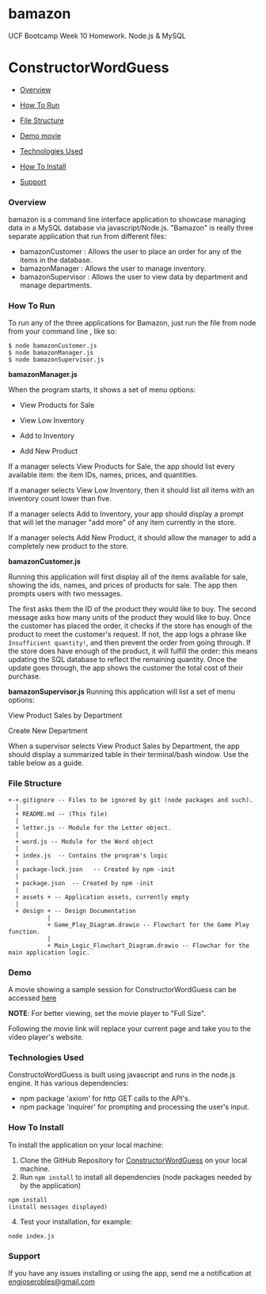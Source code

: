 # bamazon
UCF Bootcamp Week 10 Homework.
Node.js &amp; MySQL

# ConstructorWordGuess
 * [Overview](#overview)

 * [How To Run](#howToRun)
 
 * [File Structure](#FileStructure)
 
 * [Demo movie](#Demo)
 
 * [Technologies Used](#techsUsed)
 
 * [How To Install](#howToInstall)
 
 * [Support](#support)
 
 
### Overview <a name="overview"></a>
bamazon is a command line interface application to showcase managing data in a MySQL database via javascript/Node.js.
"Bamazon" is really three separate application that run from different files:

* bamazonCustomer   : Allows the user to place an order for any of the items in the database. 
* bamazonManager    : Allows the user to manage inventory.
* bamazonSupervisor : Allows the user to view data by department and manage departments. 

### How To Run <a name="howToRun"></a>
To run any of the three applications for Bamazon, just run the file from node from your command line , like so:
```
$ node bamazonCustomer.js
$ node bamazonManager.js
$ node bamazonSupervisor.js
```
**bamazonManager.js**

  When the program starts, it shows a set of menu options:

  - View Products for Sale

  - View Low Inventory

  - Add to Inventory

  - Add New Product

  If a manager selects View Products for Sale, the app should list every available item: the item IDs, names, prices, and quantities.

  If a manager selects View Low Inventory, then it should list all items with an inventory count lower than five.

  If a manager selects Add to Inventory, your app should display a prompt that will let the manager "add more" of any item currently in   the store.

  If a manager selects Add New Product, it should allow the manager to add a completely new product to the store.

**bamazonCustomer.js**

Running this application will first display all of the items available for sale, showing the ids, names, and prices of products for sale.  The app then prompts users with two messages.

The first asks them the ID of the product they would like to buy.
The second message asks how many units of the product they would like to buy.
Once the customer has placed the order, it checks if the store has enough of the product to meet the customer's request.  If not, the app logs a phrase like ```Insufficient quantity!```, and then prevent the order from going through.
If the store does have enough of the product, it will fulfill the order: this means updating the SQL database to reflect the remaining quantity.  Once the update goes through, the app shows the customer the total cost of their purchase.

**bamazonSupervisor.js**
 Running this application will list a set of menu options:

View Product Sales by Department

Create New Department

When a supervisor selects View Product Sales by Department, the app should display a summarized table in their terminal/bash window. Use the table below as a guide.

### File Structure <a name="FileStructure"></a>

```
+-+.gitignore -- Files to be ignored by git (node packages and such).
  |
  + README.md -- (This file)
  |
  + letter.js -- Module for the Letter object. 
  |
  + word.js -- Module for the Word object 
  |
  + index.js  -- Contains the program's logic
  |
  + package-lock.json	-- Created by npm -init
  |
  + package.json  -- Created by npm -init
  |
  + assets + -- Application assets, currently empty
  |
  + design + -- Design Documentation
           |
           + Game_Play_Diagram.drawio -- Flowchart for the Game Play function.
           |
           + Main_Logic_Flowchart_Diagram.drawio -- Flowchar for the main application logic. 
```

### Demo <a name="Demo"></a>

A movie showing a sample session for ConstructorWordGuess can be accessed <a href="https://engjoserobles-gmail.tinytake.com/tt/MzcyNjQwNV8xMTM0MDg1NQ" target="_blank">here</a>

**NOTE**: For better viewing, set the movie player to "Full Size". 

Following the movie link will replace your current page and take you to the video player's website. 

### Technologies Used <a name="techsUsed"></a>

ConstructoWordGuess is built using javascript and runs in the node.js engine.  It has various dependencies:

* npm package 'axiom' for http GET calls to the API's.
* npm package 'inquirer' for prompting and processing the user's input. 

### How To Install <a name="howToInstall"></a>

To install the application on your local machine:
1. Clone the GitHub Repository for [ConstructorWordGuess](https://github.com/j0serobles/ConstructorWordGuess) on your local machine.
2. Run ```npm install``` to install all dependencies (node packages needed by by the application)
  
  ``` 
  npm install 
  (install messages displayed)
  ```
  
  4. Test your installation, for example:
  ```
  node index.js
  ```
  
  ### Support <a name="support"></a>
  If you have any issues installing or using the app, send me a notification at [engjoserobles@gmail.com](mailto:engjoserobles@gmail.com)
  
